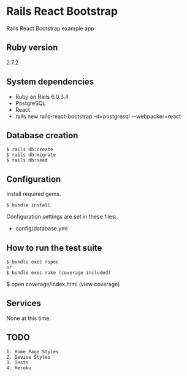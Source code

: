 # Rails React Bootstrap

Rails React Bootstrap example app


## Ruby version

2.7.2

## System dependencies

* Ruby on Rails 6.0.3.4
* PostgreSQL
* React
* rails new rails-react-bootstrap -d=postgresql --webpacker=react


## Database creation

```
$ rails db:create
$ rails db:migrate
$ rails db:seed
```

## Configuration

Install required gems.
```
$ bundle install
```

Configuration settings are set in these files:
* config/database.yml


## How to run the test suite

```
$ bundle exec rspec
or
$ bundle exec rake (coverage included)
```

$ open coverage/index.html (view coverage)


## Services

None at this time.


## TODO

```
1. Home Page Styles
2. Devise Styles
3. Tests
4. Heroku
```
